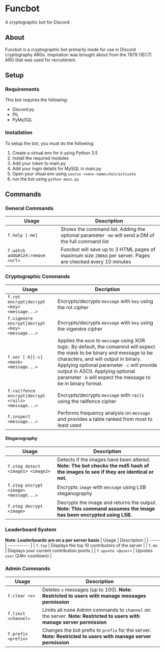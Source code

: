 # Funcbot
A cryptographic bot for Discord

## About
Funcbot is a cryptographic bot primarily made for use in Discord cryptography ARGs. Inspiration was brought about from the 7879 (1EC7) ARG that was used for recruitment.

## Setup
### Requirements
This bot requires the following:
+ Discord.py
+ PIL
+ PyMySQL

### Installation
To setup the bot, you must do the following:
1. Create a virtual env for it using Python 3.5
2. Install the required modules
3. Add your token to main.py
4. Add your login details for MySQL in main.py
5. Open your vitual env using `source <venv-name>/bin/activate`
5. run the bot using `python main.py`

## Commands

### General Commands
| Usage | Description |
| ----- | ----------- |
| `f.help [-me]` | Shows the command list. Adding the optional parameter `-me` will send a DM of the full command list |
| `f.watch add&#124;remove <url>` | Funcbot will save up to 3 HTML pages of maximum size `200kb` per server. Pages are checked every 10 minutes |

### Cryptographic Commands
| Usage | Decription |
| ----- | ---------- |
| `f.rot encrypt\|decrypt <key> <message...>` | Encrypts/decrypts `message` with `key` using the rot cipher |
| `f.vigenere encrypt\|decrypt <key> <message...>` | Encrypts/decrypts `message` with `key` using the vigenère cipher |
| `f.xor [-b][-c] <mask> <message...>` | Applies the `mask` to `message` using XOR logic. By default, the comamnd will expect the mask to be binary and message to be characters, and will output in binary. Applying optional parameter `-c` will provide output in ASCII. Applying optional parameter `-b` will expect the message to be in binary format. |
| `f.railfence encrypt\|decrypt <rails> <message...>` | Encrypts/decrypts `message` with `rails` using the railfence cipher |
| `f.inspect <message...>` | Performs frequency analysis on `message` and provides a table ranked from most to least used |
#### Steganography
| Usage | Description |
| ----- | ----------- |
| `f.steg detect <image1> <image2>` | Detects if the images have been altered. **Note: The bot checks the md5 hash of the images to see if they are identical or not.** |
| `f.steg encrypt <image> <message...>` | Encrypts `image` with `message` using LSB steganography |
| `f.steg decrypt <image>` | Decrypts the image and returns the output. **Note: This command assumes the image has been encrypted using LSB.** |

### Leaderboard System
**Note: Leaderboards are on a per server basis**
| Usage | Description |
| ----- | ----------- |
| `f.top` | Displays the top 10 contributors of the server |
| `f.me` | Displays your current contribution points |
| `f.upvote <@user>` | Upvotes `user` (24hr cooldown) |

### Admin Commands
| Usage | Description |
| ----- | ----------- |
| `f.clear <x>` | Deletes `x` messages (up to 100). **Note: Restricted to users with manage messages permission** |
| `f.limit <channel>` | Limits all none Admin commands to `channel` on the server. **Note: Restricted to users with manage server permission** |
| `f.prefix <prefix>` | Changes the bot prefix to `prefix` for the server. **Note: Restricted to users with manage server permission** |
